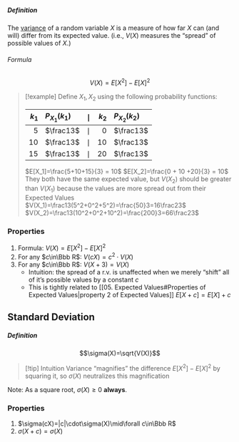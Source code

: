 ##### Definition
The <u>variance</u> of a random variable $X$ is a measure of how far $X$ can (and will) differ from its expected value.
(i.e., $V(X)$ measures the “spread” of possible values of $X$.)

###### Formula
$$V(X)=E[X^2]-E[X]^2$$

> [!example] 
> Define $X_1, X_2$ using the following probability functions:
> 
> 
> |$k_1$|$P_{X_1}(k_1)$|$\mid$|$k_2$|$P_{X_2}(k_2)$|
> -:|:-|:-:|-:|:-
> 5|$\frac13$|$\mid$|0|$\frac13$
> 10|$\frac13$|$\mid$|10|$\frac13$
> 15|$\frac13$|$\mid$|20|$\frac13$
> 
> $E[X_1]=\frac{5+10+15}{3} = 10$
> $E[X_2]=\frac{0 + 10 +20}{3} = 10$
> They both have the same expected value, but $V(X_2)$ should be greater than $V(X_1)$ because the values are more spread out from their Expected Values
> $V(X_1)=\frac13(5^2+0^2+5^2)=\frac{50}3=16\frac23$
> $V(X_2)=\frac13(10^2+0^2+10^2)=\frac{200}3=66\frac23$

### Properties
1. Formula: $V(X)=E[X^2]-E[X]^2$
2. For any $c\in\Bbb R$: $V(cX)=c^2\cdot V(X)$
3. For any $c\in\Bbb R$: $V(X+3)=V(X)$
	- Intuition: the spread of a r.v. is unaffected when we merely “shift” all of it’s possible values by a constant $c$
	- This is tightly related to [[05. Expected Values#Properties of Expected Values|property 2 of Expected Values]] $E[X+c]=E[X]+c$

## Standard Deviation
##### Definition
$$\sigma(X)=\sqrt{V(X)}$$
> [!tip] Intuition
> Variance “magnifies” the difference $E[X^2]-E[X]^2$ by squaring it, so $\sigma(X)$ neutralizes this magnification

Note: As a square root, $\sigma(X) \ge 0$ **always**.

### Properties
1. $\sigma(cX)=|c|\cdot\sigma(X)\mid\forall c\in\Bbb R$
2. $\sigma(X+c)=\sigma(X)$